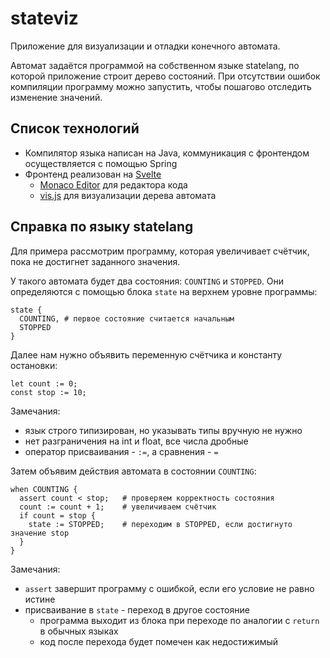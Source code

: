 # stateviz

Приложение для визуализации и отладки конечного автомата.

Автомат задаётся программой на собственном языке statelang, по которой приложение строит дерево состояний. При отсутствии ошибок компиляции программу можно запустить, чтобы пошагово отследить изменение значений.

## Список технологий

 * Компилятор языка написан на Java, коммуникация с фронтендом осуществляется с помощью Spring
 * Фронтенд реализован на [Svelte](https://svelte.dev/)
   * [Monaco Editor](https://microsoft.github.io/monaco-editor/) для редактора кода
   * [vis.js](https://visjs.org/) для визуализации дерева автомата

## Справка по языку statelang

Для примера рассмотрим программу, которая увеличивает счётчик, пока не достигнет заданного значения.

У такого автомата будет два состояния: `COUNTING` и `STOPPED`. Они определяются с помощью блока `state` на верхнем уровне программы:

```
state {
  COUNTING, # первое состояние считается начальным
  STOPPED
}
```

Далее нам нужно объявить переменную счётчика и константу остановки:

```
let count := 0;
const stop := 10;
```

Замечания:
 * язык строго типизирован, но указывать типы вручную не нужно
 * нет разграничения на int и float, все числа дробные
 * оператор присваивания - `:=`, а сравнения - `=`

Затем объявим действия автомата в состоянии `COUNTING`:

```
when COUNTING {
  assert count < stop;   # проверяем корректность состояния
  count := count + 1;    # увеличиваем счётчик
  if count = stop {
    state := STOPPED;    # переходим в STOPPED, если достигнуто значение stop
  }
}
```

Замечания:
 * `assert` завершит программу с ошибкой, если его условие не равно истине
 * присваивание в `state` - переход в другое состояние
   * программа выходит из блока при переходе по аналогии с `return` в обычных языках
   * код после перехода будет помечен как недостижимый
